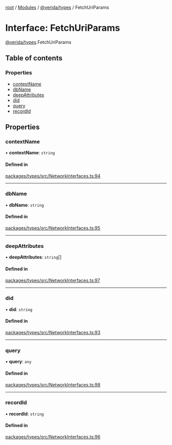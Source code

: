 [root](../README.md) / [Modules](../modules.md) / [@verida/types](../modules/verida_types.md) / FetchUriParams

# Interface: FetchUriParams

[@verida/types](../modules/verida_types.md).FetchUriParams

## Table of contents

### Properties

- [contextName](verida_types.FetchUriParams.md#contextname)
- [dbName](verida_types.FetchUriParams.md#dbname)
- [deepAttributes](verida_types.FetchUriParams.md#deepattributes)
- [did](verida_types.FetchUriParams.md#did)
- [query](verida_types.FetchUriParams.md#query)
- [recordId](verida_types.FetchUriParams.md#recordid)

## Properties

### contextName

• **contextName**: `string`

#### Defined in

[packages/types/src/NetworkInterfaces.ts:94](https://github.com/verida/verida-js/blob/032961c/packages/types/src/NetworkInterfaces.ts#L94)

___

### dbName

• **dbName**: `string`

#### Defined in

[packages/types/src/NetworkInterfaces.ts:95](https://github.com/verida/verida-js/blob/032961c/packages/types/src/NetworkInterfaces.ts#L95)

___

### deepAttributes

• **deepAttributes**: `string`[]

#### Defined in

[packages/types/src/NetworkInterfaces.ts:97](https://github.com/verida/verida-js/blob/032961c/packages/types/src/NetworkInterfaces.ts#L97)

___

### did

• **did**: `string`

#### Defined in

[packages/types/src/NetworkInterfaces.ts:93](https://github.com/verida/verida-js/blob/032961c/packages/types/src/NetworkInterfaces.ts#L93)

___

### query

• **query**: `any`

#### Defined in

[packages/types/src/NetworkInterfaces.ts:98](https://github.com/verida/verida-js/blob/032961c/packages/types/src/NetworkInterfaces.ts#L98)

___

### recordId

• **recordId**: `string`

#### Defined in

[packages/types/src/NetworkInterfaces.ts:96](https://github.com/verida/verida-js/blob/032961c/packages/types/src/NetworkInterfaces.ts#L96)
